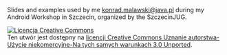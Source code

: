 Slides and examples used by me <konrad.malawski@java.pl> during my Android Workshop in Szczecin, organized by the SzczecinJUG.

<a rel="license" href="http://creativecommons.org/licenses/by-nc-sa/3.0/"><img alt="Licencja Creative Commons" style="border-width:0" src="http://i.creativecommons.org/l/by-nc-sa/3.0/88x31.png" /></a><br />Ten utwór jest dostępny na <a rel="license" href="http://creativecommons.org/licenses/by-nc-sa/3.0/">licencji Creative Commons Uznanie autorstwa-Użycie niekomercyjne-Na tych samych warunkach 3.0 Unported</a>.